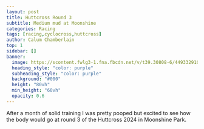 ```yaml
---
layout: post
title: Huttcross Round 3
subtitle: Medium mud at Moonshine
categories: Racing
tags: [racing,cyclocross,huttcross]
author: Calum Chamberlain
top: 1
sidebar: []
banner:
  image: https://scontent.fwlg3-1.fna.fbcdn.net/v/t39.30808-6/449332910_1257621025655188_944035301563457825_n.jpg?_nc_cat=107&ccb=1-7&_nc_sid=127cfc&_nc_ohc=M7EqVVEy5F8Q7kNvgEkOTgx&_nc_ht=scontent.fwlg3-1.fna&oh=00_AYAgcnlvYYiZP5bqi6GtZ4PnBED5_UwuzNL-fo5F3pSQ0g&oe=668A2F3E
  heading_style: "color: purple"
  subheading_style: "color: purple"
  background: "#000"
  height: "80vh"
  min_height: "60vh"
  opacity: 0.6
---
```



After a month of solid training I was pretty pooped but excited to see 
how the body would go at round 3 of the Huttcross 2024 in Moonshine Park.
